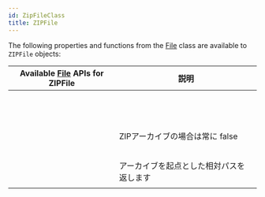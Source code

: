 ```yaml
---
id: ZipFileClass
title: ZIPFile
---
```


The following properties and functions from the [File](FileClass.md) class are available to `ZIPFile` objects:

| Available [File](FileClass.md) APIs for ZIPFile                                     | 説明                   |
| ----------------------------------------------------------------------------------- | -------------------- |
| [<!-- INCLUDE #document.copyTo().Syntax -->](FileClass.md#copyto)                   |                      |
| [<!-- INCLUDE #document.creationDate.Syntax -->](FileClass.md#creationdate)         |                      |
| [<!-- INCLUDE #document.creationTime.Syntax -->](FileClass.md#creationtime)         |                      |
| [<!-- INCLUDE #document.exists.Syntax -->](FileClass.md#exists)                     |                      |
| [<!-- INCLUDE #document.extension.Syntax -->](FileClass.md#extension)               |                      |
| [<!-- INCLUDE #document.fullName.Syntax -->](FileClass.md#fullname)                 |                      |
| [<!-- INCLUDE #document.getContent().Syntax -->](FileClass.md#getcontent)           |                      |
| [<!-- INCLUDE #document.getIcon().Syntax -->](FileClass.md#geticon)                 |                      |
| [<!-- INCLUDE #document.getText().Syntax -->](FileClass.md#gettext)                 |                      |
| [<!-- INCLUDE #document.hidden.Syntax -->](FileClass.md#hidden)                     |                      |
| [<!-- INCLUDE #document.isAlias.Syntax -->](FileClass.md#isalias)                   |                      |
| [<!-- INCLUDE #document.isFile.Syntax -->](FileClass.md#isfile)                     |                      |
| [<!-- INCLUDE #document.isFolder.Syntax -->](FileClass.md#isfolder)                 |                      |
| [<!-- INCLUDE #document.isWritable.Syntax -->](FileClass.md#iswritable)             | ZIPアーカイブの場合は常に false |
| [<!-- INCLUDE #document.modificationDate.Syntax -->](FileClass.md#modificationdate) |                      |
| [<!-- INCLUDE #document.modificationTime.Syntax -->](FileClass.md#modificationtime) |                      |
| [<!-- INCLUDE #document.name.Syntax -->](FileClass.md#name)                         |                      |
| [<!-- INCLUDE #document.original.Syntax -->](FileClass.md#original)                 |                      |
| [<!-- INCLUDE #document.parent.Syntax -->](FileClass.md#parent)                     |                      |
| [<!-- INCLUDE #document.path.Syntax -->](FileClass.md#path)                         | アーカイブを起点とした相対パスを返します |
| [<!-- INCLUDE #document.platformPath.Syntax -->](FileClass.md#platformpath)         |                      |
